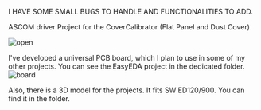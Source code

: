 I HAVE SOME SMALL BUGS TO HANDLE AND FUNCTIONALITIES TO ADD. 

ASCOM driver Project for the CoverCalibrator (Flat Panel and Dust Cover)

![open](https://github.com/user-attachments/assets/3cf542f6-4495-454c-aef5-8ba351bf5219)

I've developed a universal PCB board, which I plan to use in some of my other projects. 
You can see the EasyEDA project in the dedicated folder. 
![board](https://github.com/user-attachments/assets/c5c76347-524c-4913-93d8-7fb91e0de696)

Also, there is a 3D model for the projects. It fits SW ED120/900. You can find it in the folder. 
